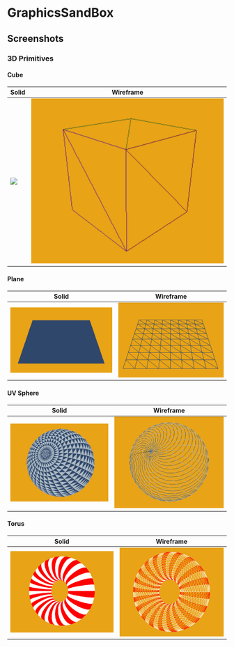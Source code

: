 # GraphicsSandBox

## Screenshots

### 3D Primitives

#### Cube
| Solid |  Wireframe |
|---|---|
|  ![](GraphicsSandBox/GraphicsSandBox\Resources\ForREADME\SolidCube.png) | ![](GraphicsSandBox\Resources\ForREADME\WireCube.png) |


#### Plane
| Solid |  Wireframe |
|---|---|
|  ![](GraphicsSandBox\Resources\ForREADME\SolidPlane.png) | ![](GraphicsSandBox\Resources\ForREADME\WirePlane.png) |


#### UV Sphere
| Solid |  Wireframe |
|---|---|
|  ![](GraphicsSandBox\Resources\ForREADME\SolidUVSphere.png) | ![](GraphicsSandBox\Resources\ForREADME\WireUVSphere.png) |



#### Torus
| Solid |  Wireframe |
|---|---|
|  ![](GraphicsSandBox\Resources\ForREADME\SolidTorus.png) | ![](GraphicsSandBox\Resources\ForREADME\WireTorus.png) |

